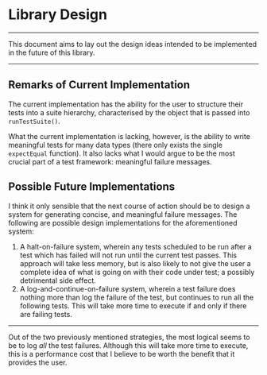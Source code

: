 # Library Design

---

This document aims to lay out the design ideas intended to be implemented in the
future of this library.

---

## Remarks of Current Implementation

The current implementation has the ability for the user to structure their tests
into a suite hierarchy, characterised by the object that is passed into
`runTestSuite()`.

What the current implementation is lacking, however, is the ability to write
meaningful tests for many data types (there only exists the single `expectEqual`
function). It also lacks what I would argue to be the most crucial part of a
test framework: meaningful failure messages.

## Possible Future Implementations

I think it only sensible that the next course of action should be to design a
system for generating concise, and meaningful failure messages. The following
are possible design implementations for the aforementioned system:

1. A halt-on-failure system, wherein any tests scheduled to be run after a test
   which has failed will not run until the current test passes. This approach
   will take less memory, but is also likely to not give the user a complete
   idea of what is going on with their code under test; a possibly detrimental
   side effect.
1. A log-and-continue-on-failure system, wherein a test failure does nothing
   more than log the failure of the test, but continues to run all the following
   tests. This will take more time to execute if and only if there are failing
   tests.

---

Out of the two previously mentioned strategies, the most logical seems to be to
log _all_ the test failures. Although this will take more time to execute, this
is a performance cost that I believe to be worth the benefit that it provides
the user.

